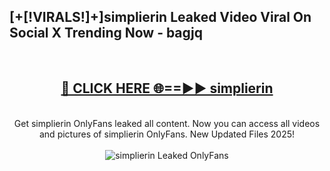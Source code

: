 <h2>[+[!VIRALS!]+]simplierin Leaked Video Viral On Social X Trending Now - bagjq</h2>
<br>
<div align="center">
<h2><a href="https://libra.edu.pl?simplierin" rel="nofollow">🔴 CLICK HERE 🌐==►► simplierin</a></h2>
<br>
Get simplierin OnlyFans leaked all content. Now you can access all videos and pictures of simplierin OnlyFans. New Updated Files 2025!
<br>
<br>
<a href="https://libra.edu.pl?simplierin" rel="nofollow" data-target="animated-image.originalLink"><img src="https://i.ibb.co.com/WyWwxjT/player-gif2.gif" alt="simplierin Leaked OnlyFans" style="max-width: 100%; display: inline-block;" data-target="animated-image.originalImage"></a>
</div>
<br>
